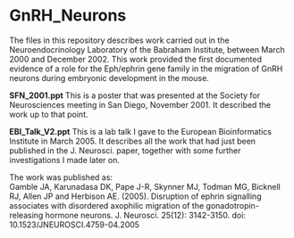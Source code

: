 # GnRH_Neurons
The files in this repository describes work carried out in the Neuroendocrinology Laboratory of the Babraham Institute, between March 2000 and December 2002.  This work provided the first documented evidence of a role for the Eph/ephrin gene family in the migration of GnRH neurons during embryonic development in the mouse.

**SFN_2001.ppt**
This is a poster that was presented at the Society for Neurosciences meeting in San Diego, November 2001.  It described the work up to that point.

**EBI_Talk_V2.ppt**
This is a lab talk I gave to the European Bioinformatics Institute in March 2005.  It describes all the work that had just been published in the J. Neurosci. paper, together with some further investigations I made later on.

The work was published as:\
Gamble JA, Karunadasa DK, Pape J-R, Skynner MJ, Todman MG, Bicknell RJ, Allen JP and Herbison AE. (2005). Disruption of ephrin signalling associates with disordered axophilic migration of the gonadotropin-releasing hormone neurons.  J. Neurosci. 25(12): 3142-3150.  doi: 10.1523/JNEUROSCI.4759-04.2005
